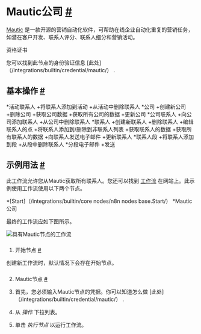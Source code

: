 


 Mautic公司
 [#](#mautic "永久链接")
=======================================



[Mautic](https://www.mautic.org/) 
 是一款开源的营销自动化软件，可帮助在线企业自动化重复的营销任务，如潜在客户开发、联系人评分、联系人细分和营销活动。
 




 资格证书
 



 您可以找到此节点的身份验证信息
 [此处]（/integrations/builtin/credential/mautic/）
 .
 




 基本操作
 [#](#基本操作 "永久链接")
-----------------------------------------------------------


*活动联系人
	+将联系人添加到活动
	+从活动中删除联系人
*公司
	+创建新公司
	+删除公司
	+获取公司数据
	+获取所有公司的数据
	+更新公司
*公司联系人
	+向公司添加联系人
	+从公司中删除联系人
*联系人
	+创建新联系人
	+删除联系人
	+编辑联系人的点
	+将联系人添加到/删除到非联系人列表
	+获取联系人的数据
	+获取所有联系人的数据
	+向联系人发送电子邮件
	+更新联系人
*联系人段
	+将联系人添加到段
	+从段中删除联系人
*分段电子邮件
	+发送



 示例用法
 [#](#示例用法 "永久链接")
-----------------------------------------------------



 此工作流允许您从Mautic获取所有联系人。您还可以找到
 [工作流](https://n8n.io/workflows/549) 
 在网站上。此示例使用工作流使用以下两个节点。
 


*[Start]（/integrations/builtin/core nodes/n8n nodes base.Start/）
*Mautic公司



 最终的工作流应如下图所示。
 



![具有Mautic节点的工作流](https://d33wubrfki0l68.cloudfront.net/6b6f86544104c0582c653ade42bcfe169cbb4b37/cefc1/_images/integrations/builtin/app-nodes/mautic/workflow.png)



### 
 1. 开始节点
 [#](#1-start-node "永久链接")



 创建新工作流时，默认情况下会存在开始节点。
 


### 
 2. Mautic节点
 [#](#2-mautic-node "永久链接")


1. 首先，您必须输入Mautic节点的凭据。你可以知道怎么做
 [此处]（/integrations/builtin/credential/mautic/）
 .
2. 从
 *操作*
 下拉列表。
3. 单击
 *执行节点*
 以运行工作流。




